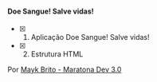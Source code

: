 #### Doe Sangue! Salve vidas!

- [x] 1. Aplicação Doe Sangue! Salve vidas!
- [x] 2. Estrutura HTML 

Por [Mayk Brito - Maratona Dev 3.0](https://github.com/maykbrito)